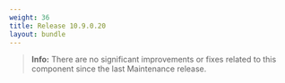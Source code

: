 ```yaml
---
weight: 36
title: Release 10.9.0.20
layout: bundle
---
```


>**Info:** There are no significant improvements or fixes related to this component since the last Maintenance release.
